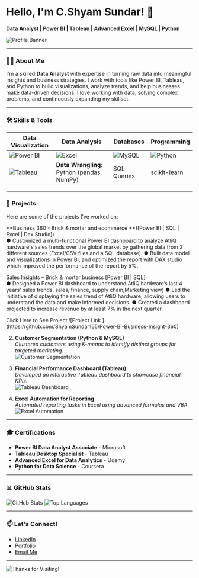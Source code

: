
# Hello, I'm C.Shyam Sundar! 👋  
**Data Analyst | Power BI | Tableau | Advanced Excel | MySQL | Python**

![Profile Banner](https://media.licdn.com/dms/image/v2/D4E16AQHqWDJyklQ9OQ/profile-displaybackgroundimage-shrink_200_800/B4EZUN_AOeHUAU-/0/1739696375673?e=1746662400&v=beta&t=Cdkpo9RiDSwPhfy0fkDKT-Xp8J4Q52E9t5j0NMgO7Cc)

---

### 👨‍💻 About Me
I'm a skilled **Data Analyst** with expertise in turning raw data into meaningful insights and business strategies. I work with tools like Power BI, Tableau, and Python to build visualizations, analyze trends, and help businesses make data-driven decisions. I love working with data, solving complex problems, and continuously expanding my skillset.

---

### 🛠 **Skills & Tools**

| Data Visualization | Data Analysis | Databases | Programming |
| ------------------- | ------------- | --------- | ----------- |
| ![Power BI](https://th.bing.com/th/id/OIP.e8uFu5l5rrchXcHLKcMFPAHaED?w=100&h=100&c=7&r=0&o=5&pid=1.7) | ![Excel](https://th.bing.com/th/id/OIP.2uEmL7TknMdg3xiSXY1mHwHaEv?w=80&h=80&c=7&r=0&o=5&pid=1.7) | ![MySQL](https://th.bing.com/th/id/OIP.QkR_rXIR9xKOIb2z3dClKQHaEH?w=225&h=100&c=7&r=0&o=5&pid=1.7) | ![Python](https://th.bing.com/th/id/OIP.v6RkcEcPMQe0OY8G9R9p4wHaE_?w=100&h=100&c=7&r=0&o=5&pid=1.7) |
| ![Tableau](https://th.bing.com/th?q=Tableau+Business+Intelligence+Logo&w=80&h=80&c=1&rs=1&qlt=90&cb=1&pid=InlineBlock&mkt=en-IN&cc=IN&setlang=en&adlt=moderate&t=1&mw=247) | **Data Wrangling**: Python (pandas, NumPy) | SQL Queries | scikit-learn |

---

### 🚀 **Projects**

Here are some of the projects I've worked on:

 
 **Business 360 - Brick & mortar and ecommerce **([Power BI | SQL | Excel | Dax Studio])	                    
●	Customized a multi-functional Power BI dashboard to analyze AtliQ hardware's sales trends over the global market by gathering data from 2 different sources (Excel/CSV files and a SQL database).
●	Built data model and visualizations in Power BI, and optimized the report with DAX studio which improved the performance of the report by 5%. 

Sales Insights – Brick & mortar business [Power BI | SQL]	 
●	Designed a Power BI dashboard to understand AtliQ hardware’s last 4 years' sales trends. sales, finance, supply chain,Marketing view)
●	Led the initiative of displaying the sales trend of AtliQ hardware, allowing users to understand the data and make informed decisions. 
●	Created a dashboard projected to increase revenue by at least 7% in the next quarter.

  
  Click Here to See Project ![Project Link ] (https://github.com/ShyamSundar165/Power-Bi-Business-Insight-360)

2. **Customer Segmentation (Python & MySQL)**  
   _Clustered customers using K-means to identify distinct groups for targeted marketing._  
   ![Customer Segmentation](https://via.placeholder.com/600x300.png?text=Customer+Segmentation)

3. **Financial Performance Dashboard (Tableau)**  
   _Developed an interactive Tableau dashboard to showcase financial KPIs._  
   ![Tableau Dashboard](https://via.placeholder.com/600x300.png?text=Tableau+Financial+Dashboard)

4. **Excel Automation for Reporting**  
   _Automated reporting tasks in Excel using advanced formulas and VBA._  
   ![Excel Automation](https://via.placeholder.com/600x300.png?text=Excel+Automation)

---

### 🎓 **Certifications**

- **Power BI Data Analyst Associate** - Microsoft
- **Tableau Desktop Specialist** - Tableau
- **Advanced Excel for Data Analytics** - Udemy
- **Python for Data Science** - Coursera

---

### 📊 **GitHub Stats**

![GitHub Stats](https://github-readme-stats.vercel.app/api?username=your-github-username&show_icons=true&theme=radical)
![Top Languages](https://github-readme-stats.vercel.app/api/top-langs/?username=your-github-username&layout=compact&theme=radical)

---

### 📫 **Let's Connect!**

- [LinkedIn](www.linkedin.com/in/shyam-sundar-983592350)
- [Portfolio](https://your-portfolio.com)
- [Email Me](shyamsuundar165@gmail.com)

---

![Thanks for Visiting!](https://via.placeholder.com/1000x200.png?text=Thanks+for+visiting+my+profile!)
